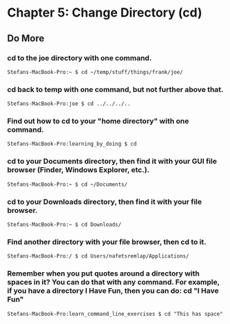 
# Chapter 5: Change Directory (cd)

## Do More

### cd to the joe directory with one command.

    Stefans-MacBook-Pro:~ $ cd ~/temp/stuff/things/frank/joe/

### cd back to temp with one command, but not further above that.

    Stefans-MacBook-Pro:joe $ cd ../../../..

### Find out how to cd to your "home directory" with one command.

    Stefans-MacBook-Pro:learning_by_doing $ cd

### cd to your Documents directory, then find it with your GUI file browser (Finder, Windows Explorer, etc.).

    Stefans-MacBook-Pro:~ $ cd ~/Documents/
 
### cd to your Downloads directory, then find it with your file browser.

    Stefans-MacBook-Pro:~ $ cd Downloads/

### Find another directory with your file browser, then cd to it.

    Stefans-MacBook-Pro:/ $ cd Users/nafetsremlap/Applications/

### Remember when you put quotes around a directory with spaces in it? You can do that with any command. For example, if you have a directory I Have Fun, then you can do: cd "I Have Fun"

    Stefans-MacBook-Pro:learn_command_line_exercises $ cd "This has space"
    
